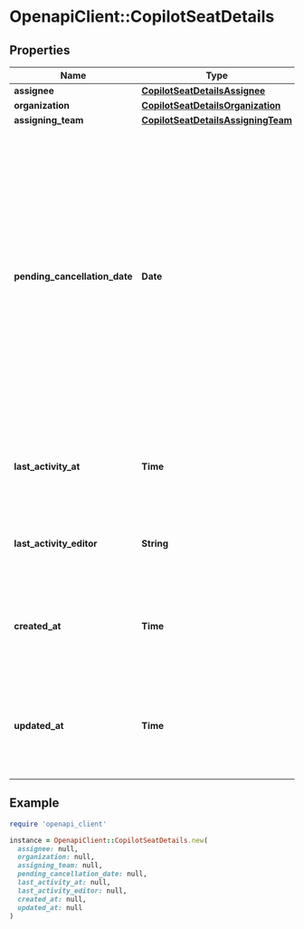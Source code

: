 # OpenapiClient::CopilotSeatDetails

## Properties

| Name | Type | Description | Notes |
| ---- | ---- | ----------- | ----- |
| **assignee** | [**CopilotSeatDetailsAssignee**](CopilotSeatDetailsAssignee.md) |  |  |
| **organization** | [**CopilotSeatDetailsOrganization**](CopilotSeatDetailsOrganization.md) |  | [optional] |
| **assigning_team** | [**CopilotSeatDetailsAssigningTeam**](CopilotSeatDetailsAssigningTeam.md) |  | [optional] |
| **pending_cancellation_date** | **Date** | The pending cancellation date for the seat, in &#x60;YYYY-MM-DD&#x60; format. This will be null unless the assignee&#39;s Copilot access has been canceled during the current billing cycle. If the seat has been cancelled, this corresponds to the start of the organization&#39;s next billing cycle. | [optional] |
| **last_activity_at** | **Time** | Timestamp of user&#39;s last GitHub Copilot activity, in ISO 8601 format. | [optional] |
| **last_activity_editor** | **String** | Last editor that was used by the user for a GitHub Copilot completion. | [optional] |
| **created_at** | **Time** | Timestamp of when the assignee was last granted access to GitHub Copilot, in ISO 8601 format. |  |
| **updated_at** | **Time** | Timestamp of when the assignee&#39;s GitHub Copilot access was last updated, in ISO 8601 format. | [optional] |

## Example

```ruby
require 'openapi_client'

instance = OpenapiClient::CopilotSeatDetails.new(
  assignee: null,
  organization: null,
  assigning_team: null,
  pending_cancellation_date: null,
  last_activity_at: null,
  last_activity_editor: null,
  created_at: null,
  updated_at: null
)
```

